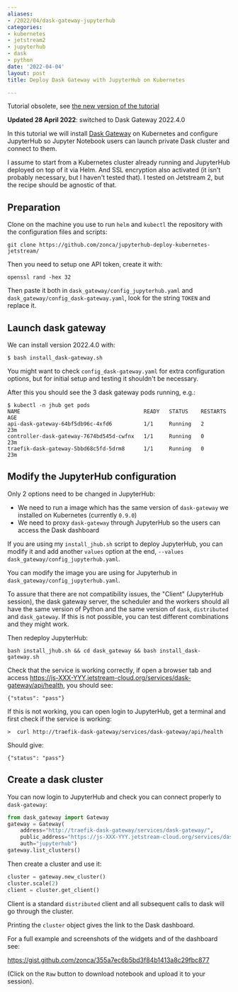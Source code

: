 ```yaml
---
aliases:
- /2022/04/dask-gateway-jupyterhub
categories:
- kubernetes
- jetstream2
- jupyterhub
- dask
- python
date: '2022-04-04'
layout: post
title: Deploy Dask Gateway with JupyterHub on Kubernetes

---
```


Tutorial obsolete, see [the new version of the tutorial](./2023-09-28-dask-gateway-jupyterhub.md)

**Updated 28 April 2022**: switched to Dask Gateway 2022.4.0

In this tutorial we will install [Dask Gateway](https://gateway.dask.org/index.html) on Kubernetes and configure JupyterHub so
Jupyter Notebook users can launch private Dask cluster and connect to them.

I assume to start from a Kubernetes cluster already running and
JupyterHub deployed on top of it via Helm. And SSL encryption also activated (it isn't probably necessary, but I haven't tested that).
I tested on Jetstream 2, but the recipe should be agnostic of that.

## Preparation

Clone on the machine you use to run `helm` and `kubectl` the repository
with the configuration files and scripts:

	git clone https://github.com/zonca/jupyterhub-deploy-kubernetes-jetstream/

Then you need to setup one API token, create it with:

	openssl rand -hex 32

Then paste it both in `dask_gateway/config_jupyterhub.yaml` and `dask_gateway/config_dask-gateway.yaml`,
look for the string `TOKEN` and replace it.

## Launch dask gateway

We can install version 2022.4.0 with:

	$ bash install_dask-gateway.sh

You might want to check `config_dask-gateway.yaml` for extra configuration options, but for initial setup and testing it shouldn't be necessary.

After this you should see the 3 dask gateway pods running, e.g.:

	$ kubectl -n jhub get pods
	NAME                                       READY   STATUS    RESTARTS   AGE
	api-dask-gateway-64bf5db96c-4xfd6          1/1     Running   2          23m
	controller-dask-gateway-7674bd545d-cwfnx   1/1     Running   0          23m
	traefik-dask-gateway-5bbd68c5fd-5drm8      1/1     Running   0          23m

## Modify the JupyterHub configuration

Only 2 options need to be changed in JupyterHub:

* We need to run a image which has the same version of `dask-gateway` we installed on Kubernetes (currently `0.9.0`)
* We need to proxy `dask-gateway` through JupyterHub so the users can access the Dask dashboard

If you are using my `install_jhub.sh` script to deploy JupyterHub,
you can modify it and add another `values` option at the end, `--values dask_gateway/config_jupyterhub.yaml`.

You can modify the image you are using for Jupyterhub in `dask_gateway/config_jupyterhub.yaml`.

To assure that there are not compatibility issues, the "Client" (JupyterHub session), the dask gateway server, the scheduler and the workers should all have the same version of Python and the same version of `dask`, `distributed` and `dask_gateway`. If this is not possible, you can test different combinations and they might work.

Then redeploy JupyterHub:

	bash install_jhub.sh && cd dask_gateway && bash install_dask-gateway.sh

Check that the service is working correctly,
if open a browser tab and access <https://js-XXX-YYY.jetstream-cloud.org/services/dask-gateway/api/health>, you should see:

	{"status": "pass"}

If this is not working, you can open login to JupyterHub, get a terminal and first check if the service is working:

    >  curl http://traefik-dask-gateway/services/dask-gateway/api/health

Should give:

    {"status": "pass"}


## Create a dask cluster

You can now login to JupyterHub and check you can connect properly to `dask-gateway`:

```python
from dask_gateway import Gateway
gateway = Gateway(
    address="http://traefik-dask-gateway/services/dask-gateway/",
    public_address="https://js-XXX-YYY.jetstream-cloud.org/services/dask-gateway/",
    auth="jupyterhub")
gateway.list_clusters()
```

Then create a cluster and use it:

```python
cluster = gateway.new_cluster()
cluster.scale(2)
client = cluster.get_client()
```

Client is a standard `distributed` client and all subsequent calls to dask will go
through the cluster.

Printing the `cluster` object gives the link to the Dask dashboard.

For a full example and screenshots of the widgets and of the dashboard see:

<https://gist.github.com/zonca/355a7ec6b5bd3f84b1413a8c29fbc877>

(Click on the `Raw` button to download notebook and upload it to your session).
